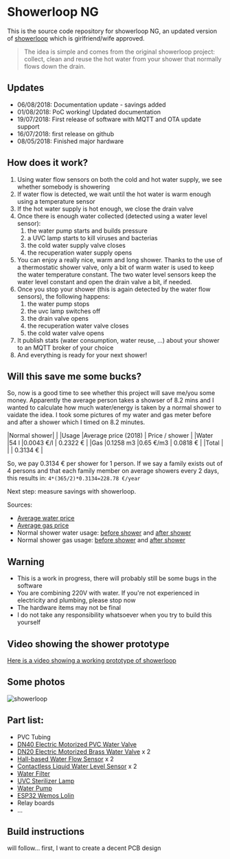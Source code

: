 # Showerloop NG

This is the source code repository for showerloop NG, an updated version of [showerloop](https://showerloop.org) which is girlfriend/wife approved.

> The idea is simple and comes from the original showerloop project: collect, clean and reuse the hot water from your shower that normally flows down the drain.   

## Updates
* 06/08/2018: Documentation update - savings added
* 01/08/2018: PoC working! Updated documentation
* 19/07/2018: First release of software with MQTT and OTA update support
* 16/07/2018: first release on github  
* 08/05/2018: Finished major hardware


## How does it work?
1. Using water flow sensors on both the cold and hot water supply, we see whether somebody is showering
2. If water flow is detected, we wait until the hot water is warm enough using a temperature sensor
3. If the hot water supply is hot enough, we close the drain valve
4. Once there is enough water collected (detected using a water level sensor):
   1. the water pump starts and builds pressure
   2. a UVC lamp starts to kill viruses and bacterias
   3. the cold water supply valve closes
   4. the recuperation water supply opens
5. You can enjoy a really nice, warm and long shower. Thanks to the use of a thermostatic shower valve, only a bit of warm water is used to keep the water temperature constant. The two water level sensors keep the water level constant and open the drain valve a bit, if needed.
6. Once you stop your shower (this is again detected by the water flow sensors), the following happens:
   1. the water pump stops
   2. the uvc lamp switches off
   3. the drain valve opens
   4. the recuperation water valve closes
   5. the cold water valve opens
7. It publish stats (water consumption, water reuse, ...) about your shower to an MQTT broker of your choice
8. And everything is ready for your next shower!

## Will this save me some bucks?
So, now is a good time to see whether this project will save me/you some money. 
Apparently the average person takes a showser of 8.2 mins and I wanted to calculate how much water/energy is taken by a normal shower to vaidate the idea. I took some pictures of my water and gas meter before and after a shower which I timed on 8.2 minutes.

|Normal shower|
|      |Usage     |Average price (2018) | Price / shower |
|Water |54 l      |0.0043 €/l           | 0.2322 €       |
|Gas   |0.1258 m3 |0.65 €/m3            | 0.0818 €       | 
|Total |          |                     | 0.3134 €       |

So, we pay 0.3134 € per shower for 1 person. If we say a family exists out of 4 persons and that each family member on average showers every 2 days, this results in:
`4*(365/2)*0.3134=228.78 €/year`

Next step: measure savings with showerloop.

Sources: 
* [Average water price](https://www.vmm.be/waterloket/de-waterfactuur/de-prijs-van-water) 
* [Average gas price](https://goedkopeenergieengas.nl/energie/gas/)
* Normal shower water usage: [before shower](https://photos.app.goo.gl/7J7RaiDVNkRwsrLy5) and [after shower](https://photos.app.goo.gl/duH8UpFfK6touRf69)
* Normal shower gas usage: [before shower](https://photos.app.goo.gl/H1nAGogz2sn2wBiMA) and [after shower](https://photos.app.goo.gl/fuQXuWekcQegEgLA7)

## Warning
* This is a work in progress, there will probably still be some bugs in the software
* You are combining 220V with water. If you're not experienced in electricity and plumbing, please stop now
* The hardware items may not be final
* I do not take any responsibility whatsoever when you try to build this yourself 

## Video showing the shower prototype
[Here is a video showing a working prototype of showerloop](https://photos.app.goo.gl/sA3wuUhjRRaDtwdH7)

## Some photos
![showerloop](https://lh3.googleusercontent.com/mCpf1CWx0O3JYL5fCNP8VG_fqOPlzdEwxGoAnU9qe89ydDBDHQU880Zj3NKRJVqFh9m7ZACjnhmMf5BI5zehphfSUeETSV8WXOC5-VWgqkNqywUXN2e-1g3DBTFK6yG80X30ymrv8Jc=w2400 "Logo Title Text 1")


## Part list:
* PVC Tubing
* [DN40 Electric Motorized PVC Water Valve](https://www.aliexpress.com/item/misol-motorized-pvc-valve-12V-DN40-BSP-1-5-PVC-valve-2-way-electrical-pvc-valve/32808969861.html?spm=a2g0s.9042311.0.0.27424c4d3bYL2D)
* [DN20 Electric Motorized Brass Water Valve](https://www.aliexpress.com/item/Shipping-Free-Hot-Sales-12VDC-3-Control-Wires-Brass-3-4-DN20-Electric-Motorized-Valve-BSP/32800474627.html?spm=a2g0s.9042311.0.0.157c4c4d98rarg) x 2
* [Hall-based Water Flow Sensor](https://www.aliexpress.com/item/G1-2-Copper-Water-Flow-Sensor-Hall-Sensor-Water-Control-1-25-L-min-DN15-Port/32700922635.html?spm=a2g0s.9042311.0.0.157c4c4d98rarg) x 2
* [Contactless Liquid Water Level Sensor](https://www.aliexpress.com/item/Contactless-Liquid-Water-Level-Sensor-Non-contact-Level-Detector-Module-Output-High-or-Low-level-with/32807115210.html?spm=a2g0s.9042311.0.0.157c4c4d98rarg) x 2
* [Water Filter](https://www.aliexpress.com/item/Prefilter-water-filter-First-step-of-water-purifier-system-59-brass-40micron-stainless-steel-mesh-prefiltro/32785050045.html?spm=a2g0s.9042311.0.0.157c4c4d98rarg)
* [UVC Sterilizer Lamp](https://www.aliexpress.com/item/JEBO-Aqua-UV-Sterilizer-Lamp-Light-Ultraviolet-Filter-Clarifier-Water-Cleaner-For-Aquarium-Pond-Coral-Koi/32835644485.html?spm=a2g0s.9042311.0.0.27424c4d3bYL2D)
* [Water Pump](https://www.aliexpress.com/item/Jebao-Jecod-DCP3000-DCP4000-Powerful-Water-Pump-Sine-Wave-Super-Quiet-Return-Pump-W-Controller-Frequency/32827538343.html?spm=a2g0s.9042311.0.0.157c4c4d98rarg)
* [ESP32 Wemos Lolin](https://www.aliexpress.com/item/4-MB-Flash-WEMOS-Lolin32-V1-0-0-WIFI-Bluetooth-Card-Based-ESP-32-ESP-WROOM/32852023085.html?spm=2114.search0104.3.15.4e04da6fSytFrt&ws_ab_test=searchweb0_0,searchweb201602_1_10152_10151_10065_10068_10344_10342_10343_10340_10341_10696_10084_10083_10618_10304_10307_10820_10821_10302_10843_10059_100031_10103_10624_10623_10622_10621_10620,searchweb201603_51,ppcSwitch_2&algo_expid=09912ab8-6aa3-4d3b-8b8f-b376802a110b-2&algo_pvid=09912ab8-6aa3-4d3b-8b8f-b376802a110b&transAbTest=ae803_2&priceBeautifyAB=0)
* Relay boards
* ...

## Build instructions
will follow... first, I want to create a decent PCB design 
